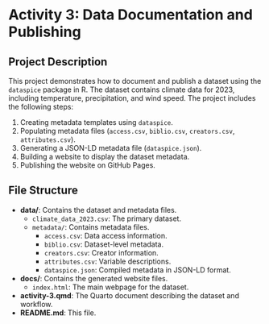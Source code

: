 # Activity 3: Data Documentation and Publishing

## Project Description
This project demonstrates how to document and publish a dataset using the `dataspice` package in R. The dataset contains climate data for 2023, including temperature, precipitation, and wind speed. The project includes the following steps:
1. Creating metadata templates using `dataspice`.
2. Populating metadata files (`access.csv`, `biblio.csv`, `creators.csv`, `attributes.csv`).
3. Generating a JSON-LD metadata file (`dataspice.json`).
4. Building a website to display the dataset metadata.
5. Publishing the website on GitHub Pages.

## File Structure
- **data/**: Contains the dataset and metadata files.
  - `climate_data_2023.csv`: The primary dataset.
  - `metadata/`: Contains metadata files.
    - `access.csv`: Data access information.
    - `biblio.csv`: Dataset-level metadata.
    - `creators.csv`: Creator information.
    - `attributes.csv`: Variable descriptions.
    - `dataspice.json`: Compiled metadata in JSON-LD format.
- **docs/**: Contains the generated website files.
  - `index.html`: The main webpage for the dataset.
- **activity-3.qmd**: The Quarto document describing the dataset and workflow.
- **README.md**: This file.
